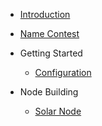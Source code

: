 - [Introduction](en/)
- [Name Contest](en/Name_contest.md)

- Getting Started
  - [Configuration](en/device_configuration.md)

- Node Building
  - [Solar Node](en/solar_node.md)
